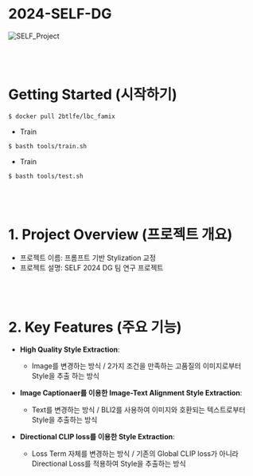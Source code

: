 # 2024-SELF-DG

![SELF_Project](https://github.com/user-attachments/assets/bdd05a3c-c2f4-4e00-a578-017a66e57427)

</a>

<br/>
<br/>

# Getting Started (시작하기)
```bash
$ docker pull 2btlfe/lbc_famix
```

- Train
```bash
$ basth tools/train.sh
```
- Train
```bash
$ basth tools/test.sh
```
<br/>
<br/>

# 1. Project Overview (프로젝트 개요)
- 프로젝트 이름: 프롬프트 기반 Stylization 교정
- 프로젝트 설명: SELF 2024 DG 팀 연구 프로젝트

<br/>
<br/>

# 2. Key Features (주요 기능)
- **High Quality Style Extraction**:
  - Image를 변경하는 방식 / 2가지 조건을 만족하는 고품질의 이미지로부터 Style을 추출 하는 방식

- **Image Captionaer를 이용한 Image-Text Alignment Style Extraction**:
  - Text를 변경하는 방식 / BLI2를 사용하여 이미지와 호환되는 텍스트로부터 Style을 추출하는 방식

- **Directional CLIP loss를 이용한 Style Extraction**:
  - Loss Term 자체를 변경하는 방식 / 기존의 Global CLIP loss가 아니라 Directional Loss를 적용하여 Style을 추출하는 방식

<br/>
<br/>

